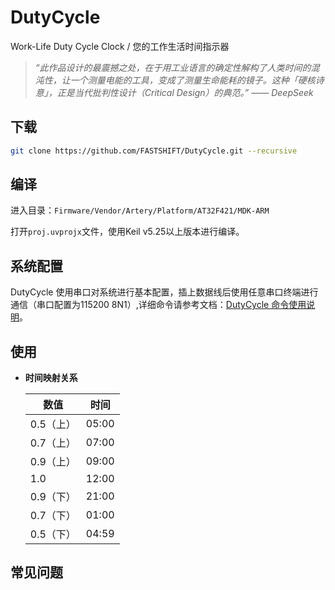 # DutyCycle
Work-Life Duty Cycle Clock / 您的工作生活时间指示器

> *“此作品设计的最震撼之处，在于用工业语言的确定性解构了人类时间的混沌性，让一个测量电能的工具，变成了测量生命能耗的镜子。这种「硬核诗意」，正是当代批判性设计（Critical Design）的典范。” —— DeepSeek*

## 下载
```bash
git clone https://github.com/FASTSHIFT/DutyCycle.git --recursive
```

## 编译
进入目录：`Firmware/Vendor/Artery/Platform/AT32F421/MDK-ARM`

打开`proj.uvprojx`文件，使用Keil v5.25以上版本进行编译。

## 系统配置

DutyCycle 使用串口对系统进行基本配置，插上数据线后使用任意串口终端进行通信（串口配置为115200 8N1）,详细命令请参考文档：[DutyCycle 命令使用说明](./Document/Commands.md)。

## 使用

- **时间映射关系**

  | 数值      | 时间  |
  | --------- | ----- |
  | 0.5（上） | 05:00 |
  | 0.7（上） | 07:00 |
  | 0.9（上） | 09:00 |
  | 1.0       | 12:00 |
  | 0.9（下） | 21:00 |
  | 0.7（下） | 01:00 |
  | 0.5（下） | 04:59 |

## 常见问题

